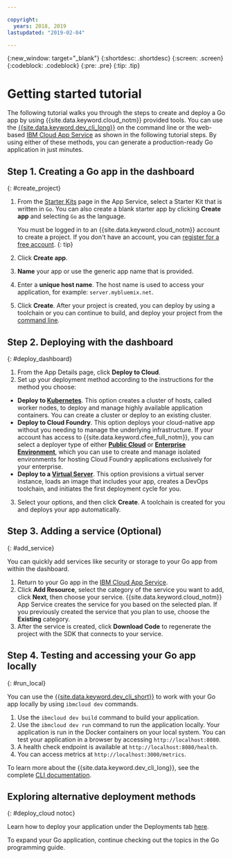 ```yaml
---

copyright:
  years: 2018, 2019
lastupdated: "2019-02-04"

---
```


{:new_window: target="_blank"}
{:shortdesc: .shortdesc}
{:screen: .screen}
{:codeblock: .codeblock}
{:pre: .pre}
{:tip: .tip}

# Getting started tutorial

The following tutorial walks you through the steps to create and deploy a Go app by using {{site.data.keyword.cloud_notm}} provided tools. You can use the [{{site.data.keyword.dev_cli_long}}](https://cloud.ibm.com/docs/cloudnative/dev_cli.html#add-cli) on the command line or the web-based [IBM Cloud App Service](https://cloud.ibm.com/developer/appservice/dashboard) as shown in the following tutorial steps. By using either of these methods, you can generate a production-ready Go application in just minutes.

## Step 1. Creating a Go app in the dashboard
{: #create_project}

1. From the [Starter Kits](https://cloud.ibm.com/developer/appservice/starter-kits) page in the App Service, select a Starter Kit that is written in `Go`. You can also create a blank starter app by clicking **Create app** and selecting `Go` as the language.

    You must be logged in to an {{site.data.keyword.cloud_notm}} account to create a project. If you don't have an account, you can [register for a free account](https://cloud.ibm.com/registration).
    {: tip}

3. Click **Create app**.
4. **Name** your app or use the generic app name that is provided.
5. Enter a **unique host name**. The host name is used to access your application, for example: `server.mybluemix.net`.
6. Click **Create**. After your project is created, you can deploy by using a toolchain or you can continue to build, and deploy your project from the [command line](/docs/cli/idt/index.html).

## Step 2. Deploying with the dashboard
{: #deploy_dashboard}

1. From the App Details page, click **Deploy to Cloud**.
2. Set up your deployment method according to the instructions for the method you choose:
  * **Deploy to [Kubernetes](/docs/apps/deploying/containers.html#containers)**. This option creates a cluster of hosts, called worker nodes, to deploy and manage highly available application containers. You can create a cluster or deploy to an existing cluster.
  * **Deploy to Cloud Foundry**. This option deploys your cloud-native app without you needing to manage the underlying infrastructure. If your account has access to {{site.data.keyword.cfee_full_notm}}, you can select a deployer type of either **[Public Cloud](/docs/cloud-foundry-public/about-cf.html#about-cf)** or **[Enterprise Environment](/docs/cloud-foundry-public/cfee.html#cfee)**, which you can use to create and manage isolated environments for hosting Cloud Foundry applications exclusively for your enterprise.
  * **Deploy to a [Virtual Server](/docs/apps/vsi-deploy.html#vsi-deploy)**. This option provisions a virtual server instance, loads an image that includes your app, creates a DevOps toolchain, and initiates the first deployment cycle for you.

3. Select your options, and then click **Create**. A toolchain is created for you and deploys your app automatically.

## Step 3. Adding a service (Optional)
{: #add_service}

You can quickly add services like security or storage to your Go app from within the dashboard.

1. Return to your Go app in the [IBM Cloud App Service](https://cloud.ibm.com/developer/appservice/dashboard).
2. Click **Add Resource**, select the category of the service you want to add, click **Next**, then choose your service. {{site.data.keyword.cloud_notm}} App Service creates the service for you based on the selected plan. If you previously created the service that you plan to use, choose the **Existing** category.
3. After the service is created, click **Download Code** to regenerate the project with the SDK that connects to your service.

## Step 4. Testing and accessing your Go app locally
{: #run_local}

You can use the [{{site.data.keyword.dev_cli_short}}](/docs/cli/idt/index.html) to work with your Go app locally by using `ibmcloud dev` commands.

1. Use the `ibmcloud dev build` command to build your application.
2. Use the `ibmcloud dev run` command to run the application locally. Your application is run in the Docker containers on your local system. You can test your application in a browser by accessing `http://localhost:8080`.
3. A health check endpoint is available at `http://localhost:8080/health`.
4. You can access metrics at `http://localhost:3000/metrics`.

To learn more about the {{site.data.keyword.dev_cli_long}}, see the complete [CLI documentation](/docs/cli/idt/index.html).

## Exploring alternative deployment methods
{: #deploy_cloud notoc}

Learn how to deploy your application under the Deployments tab [here](/docs/go/deploying_apps.html). 

To expand your Go application, continue checking out the topics in the Go programming guide.
